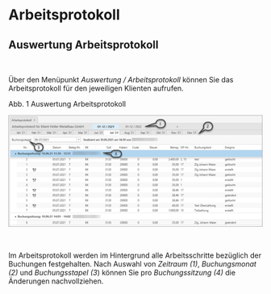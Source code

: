 # Arbeitsprotokoll

## Auswertung Arbeitsprotokoll

&nbsp;

Über den Menüpunkt *Auswertung / Arbeitsprotokoll* können Sie das Arbeitsprotokoll für den jeweiligen Klienten aufrufen.

Abb. 1 Auswertung Arbeitsprotokoll

![Image](<../assets/NeuesElement170.png>)

&nbsp;

Im Arbeitsprotokoll werden im Hintergrund alle Arbeitsschritte bezüglich der Buchungen festgehalten. Nach Auswahl von *Zeitraum (1)*, *Buchungsmonat (2)* und *Buchungsstapel (3*) können Sie pro *Buchungssitzung (4)* die Änderungen nachvollziehen.&nbsp;

